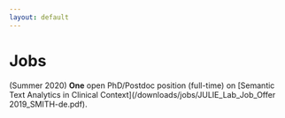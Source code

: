 ```yaml
---
layout: default
---
```


# Jobs

(Summer 2020) **One** open PhD/Postdoc position (full-time) on [Semantic Text Analytics in Clinical Context](/downloads/jobs/JULIE_Lab_Job_Offer 2019_SMITH-de.pdf).
